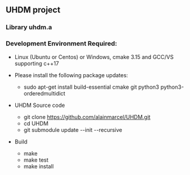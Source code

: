 
## UHDM project

### Library uhdm.a

### Development Environment Required:

* Linux (Ubuntu or Centos) or Windows, cmake 3.15 and GCC/VS supporting c++17

* Please install the following package updates:

   * sudo apt-get install build-essential cmake git python3 python3-orderedmultidict

* UHDM Source code
  * git clone https://github.com/alainmarcel/UHDM.git
  * cd UHDM
  * git submodule update --init --recursive

* Build
  * make
  * make test
  * make install
